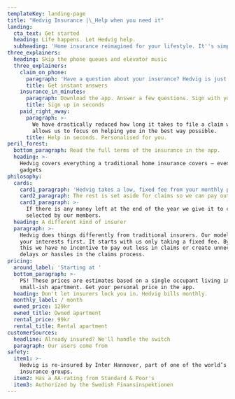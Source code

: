 ```yaml
---
templateKey: landing-page
title: "Hedvig Insurance |\_Help when you need it"
landing:
  cta_text: Get started
  heading: Life happens. Let Hedvig help.
  subheading: 'Home insurance reimagined for your lifestyle. It''s simple, fast and fair.'
three_explainers:
  heading: Skip the phone queues and elevator music
  three_explainers:
    claim_on_phone:
      paragraph: 'Have a question about your insurance? Hedvig is just a tap away. '
      title: Get instant answers
    insurance_in_minutes:
      paragraph: Download the app. Answer a few questions. Sign with your mobile BankID.
      title: Sign up in seconds
    paid_right_away:
      paragraph: >-
        We have drastically reduced how long it takes to file a claim which
        allows us to focus on helping you in the best way possible.
      title: Help in seconds. Personalised for you.
peril_forest:
  bottom_paragraph: Read the full terms of the insurance in the app.
  heading: >-
    Hedvig covers everything a traditional home insurance covers – even your
    gadgets
philosophy:
  cards:
    card1_paragraph: 'Hedvig takes a low, fixed fee from your monthly premium.'
    card2_paragraph: The rest is set aside for claims so we can pay out quickly.
    card3_paragraph: >-
      If there is any money left at the end of the year we give it to charities
      selected by our members.
  heading: A different kind of insurer
  paragraph: >-
    Hedvig does things differently from traditional insurers. Our model puts
    your interests first. It starts with us only taking a fixed fee. By doing
    this we have no incentive to pay out less in claims or create unnecessary
    delays or hassles in the claims process. 
pricing:
  around_label: 'Starting at '
  bottom_paragraph: >-
    PS! These prices are estimates based on a single occupant living in a
    small-ish apartment. Get your personal price in the app.
  heading: Don't let insurers lock you in. Hedvig bills monthly.
  monthly_label: / month
  owned_price: 129kr
  owned_title: Owned apartment
  rental_price: 99kr
  rental_title: Rental apartment
customerSources:
  headline: Already insured? We'll handle the switch
  paragraph: Our users come from
safety:
  item1: >-
    Hedvig is re-insured by Inter Hannover, part of one of the world’s largest
    insurance groups.
  item2: Has a AA-rating from Standard & Poor's
  item3: Authorized by the Swedish Finansinspektionen
---
```


